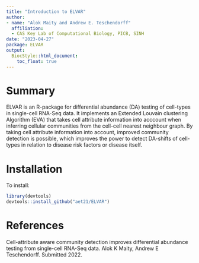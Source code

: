 ```yaml
---
title: "Introduction to ELVAR"
author:
- name: "Alok Maity and Andrew E. Teschendorff"
  affiliation: 
  - CAS Key Lab of Computational Biology, PICB, SINH
date: "2023-04-27"
package: ELVAR
output:
  BiocStyle::html_document:
    toc_float: true
---
```


# Summary

ELVAR is an R-package for differential abundance (DA) testing of cell-types in single-cell RNA-Seq data. It implements an Extended Louvain clustering Algorithm (EVA) that takes cell attribute information into acccount when inferring cellular communities from the cell-cell nearest neighbour graph. By taking cell attribute information into account, improved community detection is possible, which improves the power to detect DA-shifts of cell-types in relation to disease risk factors or disease itself.

# Installation

To install:

```r
library(devtools)
devtools::install_github("aet21/ELVAR")
```

# References

Cell-attribute aware community detection improves differential abundance testing from single-cell RNA-Seq data. Alok K Maity, Andrew E Teschendorff. Submitted 2022.
